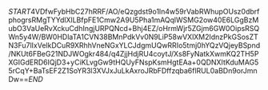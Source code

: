 $START$4VDfwFybHbC27hRRF/AO/eQzgdst9o1ln4w59rVabRWhupOUsz0dbrfphogrsRMgTYYdlXlLBfpFE1Cmw2A9U5Pha1mAQqlWSMG2ow40E6LGgBzMubO3VaUeRvXckuCdhIngjURPQNcd+Bhj4EZ/oHrmWjr5ZGjm6GW0OipsRSQWn5y4W/BW0HDlaTA1CVN38BMnPdkVv0N9LiP58wVXlXM2IdnzPkGSosZTN3Fu7lIxVelkDCuR9XRhhVneNGxYLCJdgmUQwRRIo5tmj0hYQzVQjeyBSpnd/NKUt6FBeG21NDJWOgkr484/q4ZjjHdjRU4coytJ/Xs8FyNatkXwmKQ2TH5PXGIGdERD6IQjD3+yCiKLvgGw9tHQUyFNspKsmHgtEAa+0QDNXItKduMAG55rCqY+BaTsEF2Z1SoYR3l3XVJxJuLkAxroJRbFDffzqba6flRUL0aBDn9orJmnDw==$END$
